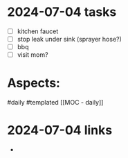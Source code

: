 
# 2024-07-04 tasks

- [ ] kitchen faucet
- [ ] stop leak under sink (sprayer hose?)
- [ ] bbq
- [ ] visit mom?

# Aspects:
#daily #templated
[[MOC - daily]]

# 2024-07-04 links
- 


